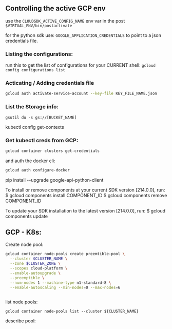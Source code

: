 

## Controlling the active GCP env
use the `CLOUDSDK_ACTIVE_CONFIG_NAME` env var in the post `$VIRTUAL_ENV/bin/postactivate`  

for the python sdk use: `GOOGLE_APPLICATION_CREDENTIALS` to point to a json credentials file.

### Listing the configurations:
run this to get the list of configurations for your CURRENT shell: `gcloud config configurations list`  


###  Acticating / Adding credentials file
```bash
gcloud auth activate-service-account --key-file KEY_FILE_NAME.json
```


### List the Storage info:  
`gsutil du -s gs://[BUCKET_NAME]`

kubectl config get-contexts

### Get kubectl creds from GCP:
```bash
gcloud container clusters get-credentials
```

and auth the docker cli:
```bash
gcloud auth configure-docker
```

pip install --upgrade google-api-python-client


To install or remove components at your current SDK version [214.0.0], run:
  $ gcloud components install COMPONENT_ID
  $ gcloud components remove COMPONENT_ID

To update your SDK installation to the latest version [214.0.0], run:
  $ gcloud components update

## GCP - K8s:  
Create node pool:
```bash
gcloud container node-pools create preemtible-pool \
  --cluster $CLUSTER_NAME \
  --zone $CLUSTER_ZONE \
  --scopes cloud-platform \
  --enable-autoupgrade \
  --preemptible \
  --num-nodes 1 --machine-type n1-standard-8 \
  --enable-autoscaling --min-nodes=0 --max-nodes=6
  
```

list node pools:  
``` 
gcloud container node-pools list --cluster ${CLUSTER_NAME}
```

describe pool:
